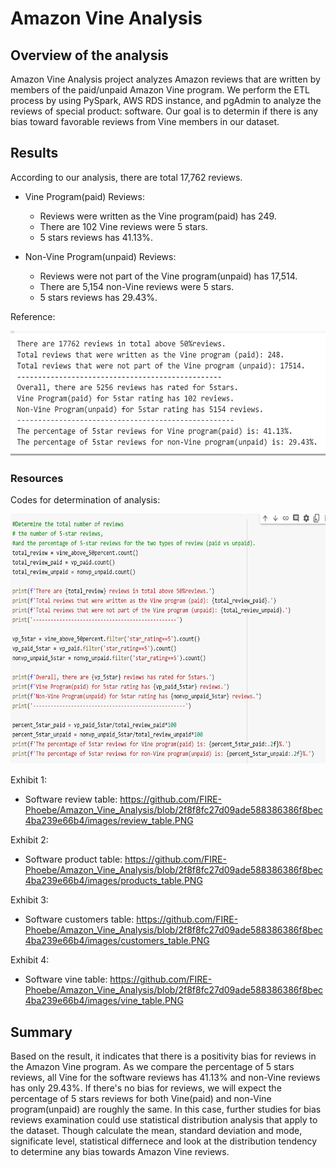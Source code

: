 # Amazon Vine Analysis

## Overview of the analysis
Amazon Vine Analysis project analyzes Amazon reviews that are written by members of the paid/unpaid Amazon Vine program. We perform the ETL process by using PySpark, AWS RDS instance, and pgAdmin to analyze the reviews of special product: software. Our goal is to determin if there is any bias toward favorable reviews from Vine members in our dataset.

## Results
According to our analysis, there are total 17,762 reviews. 
- Vine Program(paid) Reviews:
  - Reviews were written as the Vine program(paid) has 249.
  - There are 102 Vine reviews were 5 stars.
  - 5 stars reviews has 41.13%.

- Non-Vine Program(unpaid) Reviews:
  - Reviews were not part of the Vine program(unpaid) has 17,514.
  - There are 5,154 non-Vine reviews were 5 stars.
  - 5 stars reviews has 29.43%.

Reference:

<img src='images/summary.PNG' width=600 height=200>

### Resources
Codes for determination of analysis:

<img src='images/determination_code.PNG' width=700 height=400>

Exhibit 1: 
- Software review table:
https://github.com/FIRE-Phoebe/Amazon_Vine_Analysis/blob/2f8f8fc27d09ade588386386f8bec4ba239e66b4/images/review_table.PNG

Exhibit 2: 
- Software product table:
https://github.com/FIRE-Phoebe/Amazon_Vine_Analysis/blob/2f8f8fc27d09ade588386386f8bec4ba239e66b4/images/products_table.PNG

Exhibit 3: 
- Software customers table:
https://github.com/FIRE-Phoebe/Amazon_Vine_Analysis/blob/2f8f8fc27d09ade588386386f8bec4ba239e66b4/images/customers_table.PNG

Exhibit 4: 
- Software vine table:
https://github.com/FIRE-Phoebe/Amazon_Vine_Analysis/blob/2f8f8fc27d09ade588386386f8bec4ba239e66b4/images/vine_table.PNG

## Summary
Based on the result, it indicates that there is a positivity bias for reviews in the Amazon Vine program. As we compare the percentage of 5 stars reviews, all Vine for the software reviews has 41.13% and non-Vine reviews has only 29.43%. If there's no bias for reviews, we will expect the percentage of 5 stars reviews for both Vine(paid) and non-Vine program(unpaid) are roughly the same. In this case, further studies for bias reviews examination could use statistical distribution analysis that apply to the dataset. Though calculate the mean, standard deviation and mode, significate level, statistical differnece and look at the distribution tendency to determine any bias towards Amazon Vine reviews.
